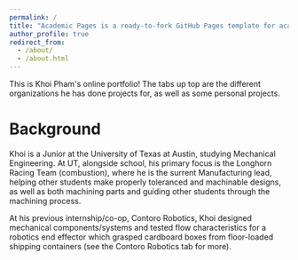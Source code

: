 ```yaml
---
permalink: /
title: "Academic Pages is a ready-to-fork GitHub Pages template for academic personal websites"
author_profile: true
redirect_from: 
  - /about/
  - /about.html
---
```


This is Khoi Pham's online portfolio! The tabs up top are the different organizations he has done projects for, as well as some personal projects. 

Background
======
Khoi is a Junior at the University of Texas at Austin, studying Mechanical Engineering. At UT, alongside school, his primary focus is the Longhorn Racing Team (combustion), where he is the surrent Manufacturing lead, helping other students make properly toleranced and machinable designs, as well as both machining parts and guiding other students through the machining process.

At his previous internship/co-op, Contoro Robotics, Khoi designed mechanical components/systems and tested flow characteristics for a robotics end effector which grasped cardboard boxes from floor-loaded shipping containers (see the Contoro Robotics tab for more).
